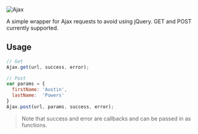 ![Ajax](http://i.imgur.com/iqIeB5C.png)

A simple wrapper for Ajax requests to avoid using jQuery. GET and POST currently supported.

## Usage

```javascript
// Get
Ajax.get(url, success, error);

// Post
var params = {
  firstName: 'Austin',
  lastName:  'Powers'
}
Ajax.post(url, params, success, error);
```

> Note that success and error are callbacks and can be passed in as functions.